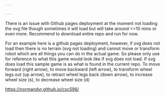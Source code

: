```yaml
---

---
```

There is an issue with Github pages deployment at the moment not loading the svg file though sometimes it will load but will take around <=10 mins or even more.  Recommend to download entire repo and run for now.

For an example here is a github pages deployment, however, if svg does not load then there is no terrain (svg not loading) and cannot move or transform robot which are all things you can do in the actual game.  So please only use for reference to what this game would look like if svg does not load.  If svg does load this sample game is as what is found in the current repo.  To move forward (right arrow), to move backward (left arrow), to transform wheel legs out (up arrow), to retract wheel legs back (down arrow), to increase wheel size (s), to decrease wheel size (d)

https://normandyr.github.io/csc596/
